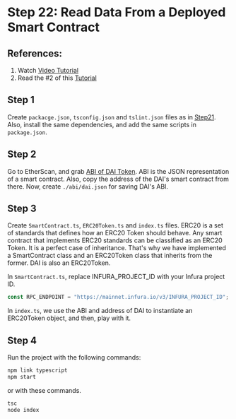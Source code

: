 # Step 22: Read Data From a Deployed Smart Contract

## References:

1.  Watch [Video Tutorial](https://www.youtube.com/watch?v=tu92jcqdn6s&t=2s)
2.  Read the #2 of this [Tutorial](https://www.dappuniversity.com/articles/web3-js-intro)

## Step 1

Create `packacge.json`, `tsconfig.json` and `tslint.json` files as in [Step21](../step21_web3_node_getbalance). Also, install the same dependencies, and add the same scripts in `package.json`.

## Step 2

Go to EtherScan, and grab [ABI of DAI Token](https://etherscan.io/address/0x6b175474e89094c44da98b954eedeac495271d0f#code). ABI is the JSON representation of a smart contract. Also, copy the address of the DAI's smart contract from there. Now, create `./abi/dai.json` for saving DAI's ABI.

## Step 3

Create `SmartContract.ts`, `ERC20Token.ts` and `index.ts` files. ERC20 is a set of standards that defines how an ERC20 Token should behave. Any smart contract that implements ERC20 standards can be classified as an ERC20 Token. It is a perfect case of inheritance. That's why we have implemented a SmartContract class and an ERC20Token class that inherits from the former. DAI is also an ERC20Token.

In `SmartContract.ts`, replace INFURA_PROJECT_ID with your Infura project ID.

```ts
const RPC_ENDPOINT = "https://mainnet.infura.io/v3/INFURA_PROJECT_ID";
```

In `index.ts`, we use the ABI and address of DAI to instantiate an ERC20Token object, and then, play with it.

## Step 4

Run the project with the following commands:

```bash
npm link typescript
npm start
```

or with these commands.

```bash
tsc
node index
```
